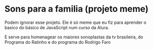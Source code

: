 <h1>Sons para a familia (projeto meme)</h1>
Podem ignorar esse projeto. Ele é só meme que eu fiz para aprender o basico do básico de JavaScript num curso da Alura.

E serve para homenagear os maiores sonoplastas da tv brasileira, do Programa do Ratinho e do programa do Rodrigo Faro 
